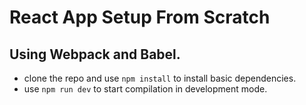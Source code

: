 # React App Setup From Scratch
## Using Webpack and Babel.

- clone the repo and use `npm install` to install basic dependencies.
- use `npm run dev` to start compilation in development mode.